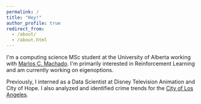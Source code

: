 ```yaml
---
permalink: /
title: "Hey!"
author_profile: true
redirect_from: 
  - /about/
  - /about.html
---
```


 I'm a computing science MSc student at the University of Alberta working with [Marlos C. Machado](https://webdocs.cs.ualberta.ca/~machado/). I'm primarily interested in Reinforcement Learning and am currently working on eigenoptions. 
 
 Previously, I interned as a Data Scientist at Disney Television Animation and City of Hope. I also analyzed and identified crime trends for the [City of Los Angeles](https://medium.com/datala/a-data-driven-exploration-of-crime-trends-in-los-angeles-6124c2980eda).


